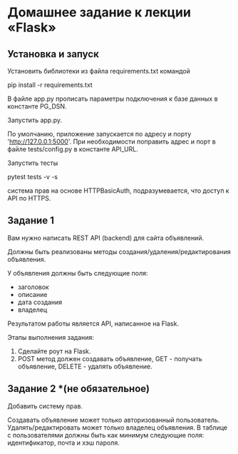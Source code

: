 # Домашнее задание к лекции «Flask»

## Установка и запуск

Установить библиотеки из файла requirements.txt командой

pip install -r requirements.txt

В файле app.py прописать параметры подключения к базе данных в константе PG_DSN.

Запустить app.py.

По умолчанию, приложение запускается по адресу и порту 'http://127.0.0.1:5000'.
При необходимости поправить адрес и порт в файле tests/config.py в константе API_URL.

Запустить тесты

pytest tests -v -s

система прав на основе HTTPBasicAuth, подразумевается, что доступ к API по HTTPS.

## Задание 1

Вам нужно написать REST API (backend) для сайта объявлений.

Должны быть реализованы методы создания/удаления/редактирования объявления.    

У объявления должны быть следующие поля: 
- заголовок
- описание
- дата создания
- владелец

Результатом работы является API, написанное на Flask.

Этапы выполнения задания:

1. Сделайте роут на Flask.
2. POST метод должен создавать объявление, GET - получать объявление, DELETE - удалять объявление.

## Задание 2 *(не обязательное)

Добавить систему прав.

Создавать объявление может только авторизованный пользователь.
Удалять/редактировать может только владелец объявления.
В таблице с пользователями должны быть как минимум следующие поля: идентификатор, почта и хэш пароля.
